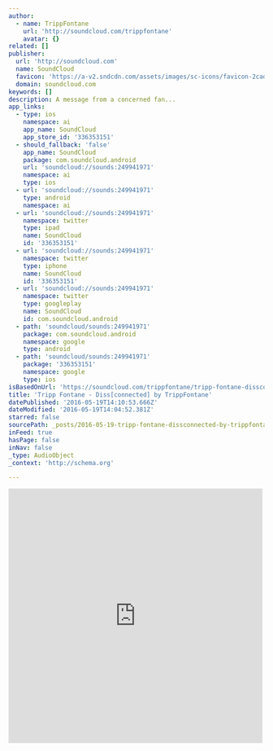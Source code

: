 ```yaml
---
author:
  - name: TrippFontane
    url: 'http://soundcloud.com/trippfontane'
    avatar: {}
related: []
publisher:
  url: 'http://soundcloud.com'
  name: SoundCloud
  favicon: 'https://a-v2.sndcdn.com/assets/images/sc-icons/favicon-2cadd14b.ico'
  domain: soundcloud.com
keywords: []
description: A message from a concerned fan...
app_links:
  - type: ios
    namespace: ai
    app_name: SoundCloud
    app_store_id: '336353151'
  - should_fallback: 'false'
    app_name: SoundCloud
    package: com.soundcloud.android
    url: 'soundcloud://sounds:249941971'
    namespace: ai
    type: ios
  - url: 'soundcloud://sounds:249941971'
    type: android
    namespace: ai
  - url: 'soundcloud://sounds:249941971'
    namespace: twitter
    type: ipad
    name: SoundCloud
    id: '336353151'
  - url: 'soundcloud://sounds:249941971'
    namespace: twitter
    type: iphone
    name: SoundCloud
    id: '336353151'
  - url: 'soundcloud://sounds:249941971'
    namespace: twitter
    type: googleplay
    name: SoundCloud
    id: com.soundcloud.android
  - path: 'soundcloud/sounds:249941971'
    package: com.soundcloud.android
    namespace: google
    type: android
  - path: 'soundcloud/sounds:249941971'
    package: '336353151'
    namespace: google
    type: ios
isBasedOnUrl: 'https://soundcloud.com/trippfontane/tripp-fontane-dissconnected'
title: 'Tripp Fontane - Diss[connected] by TrippFontane'
datePublished: '2016-05-19T14:10:53.666Z'
dateModified: '2016-05-19T14:04:52.381Z'
starred: false
sourcePath: _posts/2016-05-19-tripp-fontane-dissconnected-by-trippfontane.md
inFeed: true
hasPage: false
inNav: false
_type: AudioObject
_context: 'http://schema.org'

---
```

<iframe src="https://cdn.embedly.com/widgets/media.html?src=https%3A%2F%2Fw.soundcloud.com%2Fplayer%2F%3Fvisual%3Dtrue%26url%3Dhttp%253A%252F%252Fapi.soundcloud.com%252Ftracks%252F249941971%26show_artwork%3Dtrue&amp;url=https%3A%2F%2Fsoundcloud.com%2Ftrippfontane%2Ftripp-fontane-dissconnected&amp;image=http%3A%2F%2Fi1.sndcdn.com%2Fartworks-000149451103-rigzno-t500x500.jpg&amp;key=b7d04c9b404c499eba89ee7072e1c4f7&amp;type=text%2Fhtml&amp;schema=soundcloud" width="500" height="500" scrolling="no" frameborder="0" allowfullscreen="" style=""></iframe>